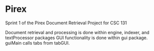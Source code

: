 # Pirex
Sprint 1 of the Pirex Document Retrieval Project for CSC 131

Document retrieval and processing is done within engine, indexer, and textProcessor packages
GUI functionality is done within gui package.
guiMain calls tabs from tabGUI.
